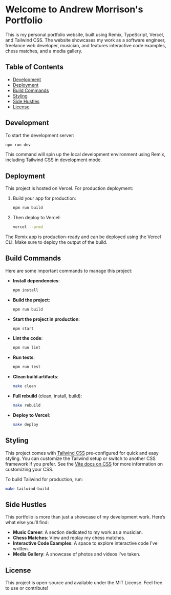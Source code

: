 
# Welcome to Andrew Morrison's Portfolio

This is my personal portfolio website, built using Remix, TypeScript, Vercel, and Tailwind CSS. The website showcases my work as a software engineer, freelance web developer, musician, and features interactive code examples, chess matches, and a media gallery.

## Table of Contents
- [Development](#development)
- [Deployment](#deployment)
- [Build Commands](#build-commands)
- [Styling](#styling)
- [Side Hustles](#side-hustles)
- [License](#license)

## Development

To start the development server:

```bash
npm run dev
```

This command will spin up the local development environment using Remix, including Tailwind CSS in development mode.

## Deployment

This project is hosted on Vercel. For production deployment:

1. Build your app for production:
   ```bash
   npm run build
   ```

2. Then deploy to Vercel:
   ```bash
   vercel --prod
   ```

The Remix app is production-ready and can be deployed using the Vercel CLI. Make sure to deploy the output of the build.

## Build Commands

Here are some important commands to manage this project:

- **Install dependencies**:
  ```bash
  npm install
  ```

- **Build the project**:
  ```bash
  npm run build
  ```

- **Start the project in production**:
  ```bash
  npm start
  ```

- **Lint the code**:
  ```bash
  npm run lint
  ```

- **Run tests**:
  ```bash
  npm run test
  ```

- **Clean build artifacts**:
  ```bash
  make clean
  ```

- **Full rebuild** (clean, install, build):
  ```bash
  make rebuild
  ```

- **Deploy to Vercel**:
  ```bash
  make deploy
  ```

## Styling

This project comes with [Tailwind CSS](https://tailwindcss.com/) pre-configured for quick and easy styling. You can customize the Tailwind setup or switch to another CSS framework if you prefer. See the [Vite docs on CSS](https://vitejs.dev/guide/features.html#css) for more information on customizing your CSS.

To build Tailwind for production, run:

```bash
make tailwind-build
```

## Side Hustles

This portfolio is more than just a showcase of my development work. Here’s what else you’ll find:

- **Music Career**: A section dedicated to my work as a musician.
- **Chess Matches**: View and replay my chess matches.
- **Interactive Code Examples**: A space to explore interactive code I've written.
- **Media Gallery**: A showcase of photos and videos I've taken.

## License

This project is open-source and available under the MIT License. Feel free to use or contribute!

